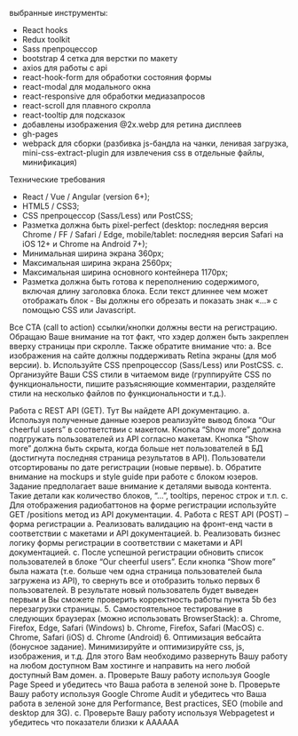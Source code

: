 выбранные инструменты:
- React hooks
- Redux toolkit
- Sass препроцессор
- bootstrap 4 сетка для верстки по макету
- axios для работы с api
- react-hook-form для обработки состояния формы
- react-modal для модального окна
- react-responsive для обработки медиазапросов
- react-scroll для плавного скролла
- react-tooltip для подсказок
- добавлены изображения @2x.webp для ретина дисплеев
- gh-pages
- webpack для сборки (разбивка js-бандла на чанки, ленивая загрузка, mini-css-extract-plugin для извлечения css в отдельные файлы, минификация)

Технические требования
- React / Vue / Angular (version 6+);
- HTML5 / CSS3;
- CSS препроцессор (Sass/Less) или PostCSS;
- Разметка должна быть pixel-perfect (desktop: последняя версия Chrome / FF / Safari / Edge,
mobile/tablet: последняя версия Safari на iOS 12+ и Chrome на Android 7+);
- Минимальная ширина экрана 360px;
- Максимальная ширина экрана 2560px;
- Максимальная ширина основного контейнера 1170px;
- Разметка должна быть готова к переполнению содержимого, включая длину заголовка блока.
Если текст длиннее чем может отображать блок - Вы должны его обрезать и показать знак «...» с
помощью CSS или Javascript.

Все CTA (call to action) ссылки/кнопки должны вести на регистрацию. Обращаю Ваше внимание
на тот факт, что хэдер должен быть закреплен вверху страницы при скролле. Также обратите
внимание что:
a. Все изображения на сайте должны поддерживать Retina экраны (для моб версии).
b. Используйте CSS препроцессор (Sass/Less) или PostCSS.
c. Организуйте Ваши CSS стили в читаемом виде (группируйте CSS по функциональности,
пишите разъясняющие комментарии, разделяйте стили на несколько файлов по
функциональности и т.д.).


Работа с REST API (GET). Тут Вы найдете API документацию.
a. Используя полученные данные юзеров реализуйте вывод блока “Our cheerful users” в
соответствии с макетом. Кнопка “Show more” должна подгружать пользователей из API
согласно макетам. Кнопка “Show more” должна быть скрыта, когда больше нет
пользователей в БД (достигнута последняя страница результатов в API). Пользователи
отсортированы по дате регистрации (новые первые).
b. Обратите внимание на mockups и style guide при работе с блоком юзеров. Задание
предполагает ваше внимание к деталями вывода контента. Такие детали как количество
блоков, “...”, tooltips, перенос строк и т.п.
c. Для отображения радиобаттонов на форме регистрации используйте GET /positions
метод из API документации.
4. Работа с REST API (POST) – форма регистрации
a. Реализовать валидацию на фронт-енд части в соответствии с макетами и API
документацией.
b. Реализовать бизнес логику формы регистрации в соответствии с макетами и API
документацией.
c. После успешной регистрации обновить список пользователей в блоке “Our cheerful
users”. Если кнопка “Show more” была нажата (т.е. больше чем одна страница
пользователей была загружена из API), то свернуть все и отобразить только первых 6
пользователей. В результате новый пользователь будет выведен первым и Вы сможете
проверить корректность работы пункта 5b без перезагрузки страницы.
5. Самостоятельное тестирование в следующих браузерах (можно использовать BrowserStack):
a. Chrome, Firefox, Edge, Safari (Windows)
b. Chrome, Firefox, Safari (MacOS)
c. Chrome, Safari (iOS)
d. Chrome (Android)
6. Оптимизация вебсайта (бонусное задание). Минимизируйте и оптимизируйте css, js,
изображения, и т.д. Для этого Вам необходимо развернуть Вашу работу на любом доступном
Вам хостинге и направить на него любой доступный Вам домен.
a. Проверьте Вашу работу используя Google Page Speed и убедитесь что Ваша работа в
зеленой зоне
b. Проверьте Вашу работу используя Google Chrome Audit и убедитесь что Ваша работа в
зеленой зоне для Performance, Best practices, SEO (mobile and desktop для 3G).
c. Проверьте Вашу работу используя Webpagetest и убедитесь что показатели близки к
AAAAAA